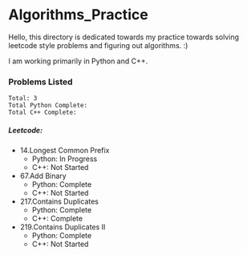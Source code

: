 # Algorithms_Practice

Hello, this directory is dedicated towards my practice towards solving leetcode style problems and figuring out algorithms. :)

I am working primarily in Python and C++.

### Problems Listed
    Total: 3
    Total Python Complete:
    Total C++ Complete:

##### Leetcode:
* 14.Longest Common Prefix
    * Python: In Progress
    * C++: Not Started
* 67.Add Binary
    * Python: Complete
    * C++: Not Started
* 217.Contains Duplicates
    * Python: Complete
    * C++: Complete
* 219.Contains Duplicates II
    * Python: Complete
    * C++: Not Started